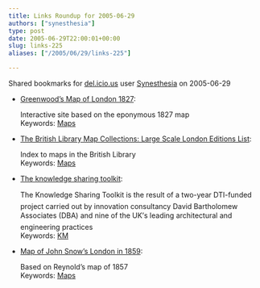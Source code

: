 ```yaml
---
title: Links Roundup for 2005-06-29
authors: ["synesthesia"]
type: post
date: 2005-06-29T22:00:01+00:00
slug: links-225 
aliases: ["/2005/06/29/links-225"]

---
```

Shared bookmarks for [del.icio.us][1] user  [Synesthesia][2] on 2005-06-29

  * [Greenwood&#8217;s Map of London 1827][3]:
  
    Interactive site based on the eponymous 1827 map   
    Keywords: [Maps][4]
  * [The British Library Map Collections: Large Scale London Editions List][5]:
  
    Index to maps in the British Library   
    Keywords: [Maps][4]
  * [The knowledge sharing toolkit][6]:
  
    The Knowledge Sharing Toolkit is the result of a two-year DTI-funded project carried out by innovation consultancy David Bartholomew Associates (DBA) and nine of the UK&#8217;s leading architectural and engineering practices   
    Keywords: [KM][7]
  * [Map of John Snow&#8217;s London in 1859][8]:
  
    Based on Reynold&#8217;s map of 1857   
    Keywords: [Maps][4]

 [1]: https://del.icio.us/
 [2]: https://del.icio.us/synesthesia
 [3]: https://users.bathspa.ac.uk/greenwood/ "https://users.bathspa.ac.uk/greenwood/"
 [4]: https://del.icio.us/synesthesia/Maps
 [5]: https://www.bl.uk/collections/map_london_editions.html "https://www.bl.uk/collections/map_london_editions.html"
 [6]: https://www.knowledgeboard.com/cgi-bin/item.cgi?id=142725 "https://www.knowledgeboard.com/cgi-bin/item.cgi?id=142725"
 [7]: https://del.icio.us/synesthesia/KM
 [8]: https://www.ph.ucla.edu/epi/snow/1859map/map1859.html "https://www.ph.ucla.edu/epi/snow/1859map/map1859.html"